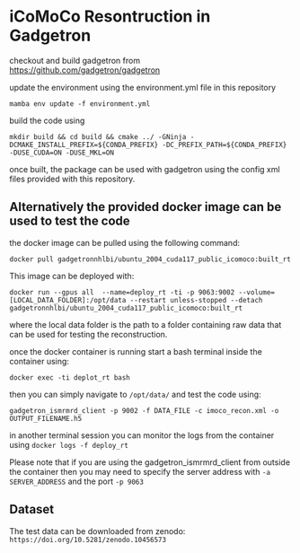 # iCoMoCo Resontruction in Gadgetron

checkout and build gadgetron from https://github.com/gadgetron/gadgetron 

update the environment using the environment.yml file in this repository 

`mamba env update -f environment.yml`

build the code using 

`mkdir build &&
cd build &&
cmake ../ -GNinja -DCMAKE_INSTALL_PREFIX=${CONDA_PREFIX} -DC_PREFIX_PATH=${CONDA_PREFIX} -DUSE_CUDA=ON -DUSE_MKL=ON` 

once built, the package can be used with gadgetron using the config xml files provided with this repository.


## Alternatively the provided docker image can be used to test the code

the docker image can be pulled using the following command:

`docker pull gadgetronnhlbi/ubuntu_2004_cuda117_public_icomoco:built_rt`

This image can be deployed with: 

`docker run --gpus all  --name=deploy_rt -ti -p 9063:9002 --volume=[LOCAL_DATA_FOLDER]:/opt/data --restart unless-stopped --detach gadgetronnhlbi/ubuntu_2004_cuda117_public_icomoco:built_rt`

where the local data folder is the path to a folder containing raw data that can be used for testing the reconstruction. 

once the docker container is running start a bash terminal inside the container using: 

`docker exec -ti deplot_rt bash` 

then you can simply navigate to `/opt/data/` and test the code using: 

`gadgetron_ismrmrd_client -p 9002 -f DATA_FILE -c imoco_recon.xml -o OUTPUT_FILENAME.h5` 

in another terminal session you can monitor the logs from the container using `docker logs -f deploy_rt`

Please note that if you are using the gadgetron_ismrmrd_client from outside the container then you may need to specify the server address with `-a SERVER_ADDRESS` and the port `-p 9063`

## Dataset

The test data can be downloaded from zenodo: `https://doi.org/10.5281/zenodo.10456573`




